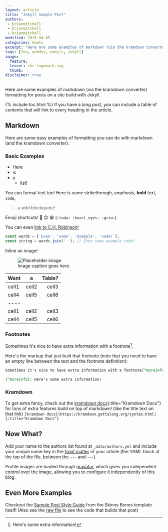 ```yaml
---
layout: article
title: "Jekyll Sample Post"
authors:
 - brianmitchell
 - brianmitchell
 - brianmitchell
modified: 2018-04-05
categories: howto
excerpt: "Here are some examples of markdown (via the kramdown converter) formatting for posts on a site build with Jekyll."
tags: [fun, webdev, emojis, jekyll]
image:
  feature:
  teaser: chr-logomark.svg
  thumb:
disclaimer: true
---
```


Here are some examples of markdown (via the kramdown converter) formatting for posts on a site build with Jekyll.

{% include toc.html %}
If you have a long post, you can include a table of contents that will link to every heading in the article.

## Markdown

Here are some easy examples of formatting you can do with markdown (and the kramdown converter).

### Basic Examples

- Here
- is
- a
  - list!

You can format text too! Here is some ~~strikethrough~~, _emphasis_, **bold** text, `code`,
> a wild blockquote!

Emoji shortcuts! :tada: :heart_eyes: :grin: (`:tada: :heart_eyes: :grin:`)

You can even [link to C.H. Robinson!](https://www.chrobinson.com)
```js
const words = ['Even', 'some', 'example', 'code!'];
const string = words.join(' '); // Even some example code!
```

Inline an image!

<figure>
	<img src="https://placehold.it/600x250.gif" alt="Placeholder image">
	<figcaption>Image caption goes here.</figcaption>
</figure>

| Want  | a     | Table? |
|:------|:-----:|-------:|
| cell1 | cell2 | cell3  |
| cell4 | cell5 | cell6  |
|----
| cell1 | cell2 | cell3  |
| cell4 | cell5 | cell6  |

### Footnotes

Sometimes it's nice to have extra information with a footnote[^moreinfo].

[^moreinfo]: Here's some extra information!

Here's the markup that just built that footnote
(note that you need to have an empty line between the text and the footnote definition):
```md
Sometimes it's nice to have extra information with a footnote[^moreinfo].

[^moreinfo]: Here's some extra information!
```

### Kramdown

To get extra fancy, check out the [kramdown docs](https://kramdown.gettalong.org/syntax.html){:title="Kramdown Docs"} for tons of extra features
build on top of markdown! (like the title text on that link)
`[kramdown docs](https://kramdown.gettalong.org/syntax.html){:title="Kramdown Docs"}`

## Now What?

Add your name to the authors list found at `_data/authors.yml` and include your unique name key in the [front matter](https://jekyllrb.com/docs/frontmatter/)
of your article (the YAML block at the top of the file, between the `---` and `---`).

Profile images are loaded through [gravatar](https://en.gravatar.com/), which gives you independent control over the
image, allowing you to configure it independently of this blog.

## Even More Examples

Checkout the [Sample Post Style Guide](https://mmistakes.github.io/skinny-bones-jekyll/articles/sample-post/) from the
Skinny Bones template itself! (Also see the
[raw file](https://raw.githubusercontent.com/mmistakes/skinny-bones-jekyll/gh-pages/_posts/articles/2011-03-10-sample-post.md)
to see the code that builds that post)
